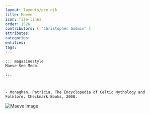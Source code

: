 ```yaml
---
layout: layouts/pce.njk
title: Maeve
icon: file-lines
order: 1526
contributors: [ 'Christopher Godwin' ]
attributes:
categories:
entities:
tags:
---
```

``` tab [group1:Info]
::: magazinestyle
Maeve See Medb.

:::
```
``` tab [group1:Attributes]
```
``` tab [group1:Entities]
```
``` tab [group1:Sources]
- Monaghan, Patricia. The Encyclopedia of Celtic Mythology and Folklore. Checkmark Books, 2008.
```
![Maeve Image](https://upload.wikimedia.org/wikipedia/commons/6/63/Maeve%26druid.jpg)
